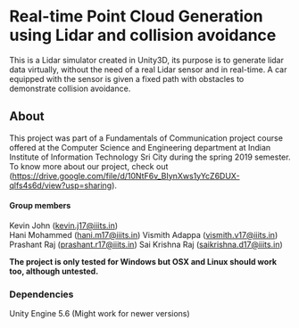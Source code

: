 # Real-time Point Cloud Generation using Lidar and collision avoidance
This is a Lidar simulator created in Unity3D, its purpose is to generate lidar data virtually, without the need of a real Lidar sensor and in real-time. A car equipped with the sensor is given a fixed path with obstacles to demonstrate collision avoidance. 

## About
This project was part of a Fundamentals of Communication project course offered at the Computer Science and Engineering department at Indian Institute of Information Technology Sri City during the spring 2019 semester. To know more about our project, check out (https://drive.google.com/file/d/10NtF6v_BIynXws1yYcZ6DUX-qlfs4s6d/view?usp=sharing).


#### Group members  
Kevin John (kevin.j17@iiits.in)  
Hani Mohammed (hani.m17@iiits.in)
Vismith Adappa (vismith.v17@iiits.in)
Prashant Raj (prashant.r17@iiits.in)
Sai Krishna Raj (saikrishna.d17@iiits.in) 

 




**The project is only tested for Windows but OSX and Linux should work too, although untested.**


### Dependencies
Unity Engine 5.6 (Might work for newer versions)



